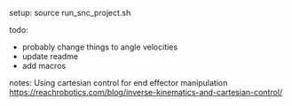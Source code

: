 setup: source run_snc_project.sh

todo:
 - probably change things to angle velocities
 - update readme
 - add macros

notes:
Using cartesian control for end effector manipulation https://reachrobotics.com/blog/inverse-kinematics-and-cartesian-control/